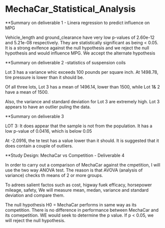 # MechaCar_Statistical_Analysis

**Summary on deliverable 1 - Linera regression to predict influence on MPG

Vehicle_length and ground_clearance have very low p-values of 2.60e-12 and 5.21e-08 respectively. They are statistically significant as being < 0.05. It is a strong evifence against the null hypothesis and we reject the null hypothesis and would influence MPG. We accept the alternate hypothesis

**Summary  on deliverable 2 -statistics of suspension coils

Lot 3 has a variance whic exceeds 100 pounds per square inch. At 1498.78, tire pressure is lower than it should be.

Of all three lots, Lot 3 has a mean of 1496.14, lower than 1500, while Lot 1& 2 have a mean of 1500.

Also, the variance and standard deviation for Lot 3 are extremely high. Lot 3 appears to have an outlier puling the data.


**Summary on deliverable 3

LOT 3: It does appear that the sample is not from the population. It has a low p-value of 0.0416, which is below 0.05

At -2.0916, the te test has a value lower than it should. It is suggested that it does contain a couple of outliers.

**Study Design: MechaCar vs Competition - Deliverable 4

In order to carry out a comparison of MechaCar against the cmpetition, I will use the two way ANOVA test. The reason is that AVOVA (analysis of variance) checks th means of 2 or more groups.

To adrees salient factos such as cost, higway fuek efficacy, horsepower mileage, safety, We will measure mean, medan, variance and standard deviation and compare them.

The null hypothesis H0 = MechaCar performs in same way as its competition. There is no difference in performance between MechaCar and its comepetition. WE would seek to determine the p value. If p < 0.05, we will reject the null hypothesis.


